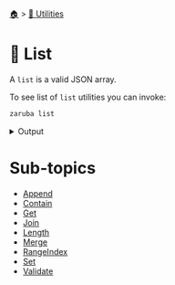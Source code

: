 <!--startTocHeader-->
[🏠](../../README.md) > [🔧 Utilities](../README.md)
# 🧺 List
<!--endTocHeader-->

A `list` is a valid JSON array.

To see list of `list` utilities you can invoke:

<!--startCode-->
```bash
zaruba list
```
 
<details>
<summary>Output</summary>
 
```````
List manipulation utilities

Usage:
  zaruba list [command]

Available Commands:
  append      Append new values to jsonList
  contain     Find out whether jsonList contains string or not
  get         Get jsonList[index]
  join        Transform JSON list into single string
  length      Get list's length
  merge       Merge JSON lists
  rangeIndex  Print list indexes
  set         Set list[index] to value and return new JSON list
  validate    Check whether jsonList is valid JSON list or not

Flags:
  -h, --help   help for list

Use "zaruba list [command] --help" for more information about a command.
```````
</details>
<!--endCode-->


<!--startTocSubTopic-->
# Sub-topics
* [Append](append.md)
* [Contain](contain.md)
* [Get](get.md)
* [Join](join.md)
* [Length](length.md)
* [Merge](merge.md)
* [RangeIndex](range-index.md)
* [Set](set.md)
* [Validate](validate.md)
<!--endTocSubTopic-->